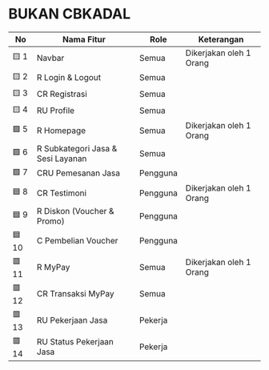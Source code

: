 # BUKAN CBKADAL

| No  | Nama Fitur                              | Role      | Keterangan                     |
|-----|-----------------------------------------|-----------|---------------------------------|
| 🟨 1  | Navbar                                  | Semua     | Dikerjakan oleh 1 Orang        |
| 🟨 2  | R Login & Logout                        | Semua     |                                 |
| 🟨 3  | CR Registrasi                           | Semua     |                                 |
| 🟨 4  | RU Profile                              | Semua     |                                 |
| 🟩 5  | R Homepage                              | Semua     | Dikerjakan oleh 1 Orang        |
| 🟩 6  | R Subkategori Jasa & Sesi Layanan       | Semua     |                                 |
| 🟩 7  | CRU Pemesanan Jasa                      | Pengguna  |                                 |
| 🟦 8  | CR Testimoni                            | Pengguna  | Dikerjakan oleh 1 Orang        |
| 🟦 9  | R Diskon (Voucher & Promo)              | Pengguna  |                                 |
| 🟦 10 | C Pembelian Voucher                     | Pengguna  |                                 |
| 🟥 11 | R MyPay                                 | Semua     | Dikerjakan oleh 1 Orang        |
| 🟥 12 | CR Transaksi MyPay                      | Semua     |                                 |
| 🟥 13 | RU Pekerjaan Jasa                       | Pekerja   |                                 |
| 🟥 14 | RU Status Pekerjaan Jasa                | Pekerja   |                                 |



